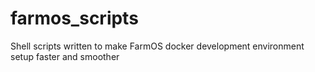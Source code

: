 # farmos_scripts
Shell scripts written to make FarmOS docker development environment setup faster and smoother
